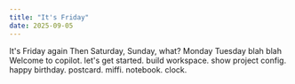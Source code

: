 ```yaml
---
title: "It's Friday"
date: 2025-09-05
---
```


It's Friday again
Then Saturday, Sunday, what?
Monday Tuesday blah blah Welcome to copilot. let's get started. build workspace. show project config. happy birthday. postcard. miffi. notebook. clock.